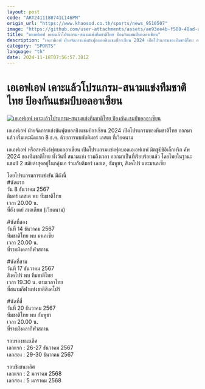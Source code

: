 ```yaml
---
layout: post
code: "ART2411180741L146PM"
origin_url: "https://www.khaosod.co.th/sports/news_9510507"
image: "https://github.com/user-attachments/assets/ae93ee4b-f500-48ad-a837-a4f26914e71b"
title: "เอเอฟเอฟ เคาะแล้วโปรแกรม-สนามแข่งทีมชาติไทย ป้องกันแชมป์บอลอาเซียน"
description: "เอเอฟเอฟ ฝ่ายจัดการแข่งขันฟุตบอลชิงแชมป์อาเซียน 2024 เปิดโปรแกรมของทีมชาติไทย ออกมาแล้ว เริ่มเตะนัดแรก 8 ธ.ค. ด้วยการพบกับติมอร์ เลสเต ที่เวียดนาม"
category: "SPORTS"
language: "th"
date: 2024-11-18T07:56:57.381Z
---
```


# เอเอฟเอฟ เคาะแล้วโปรแกรม-สนามแข่งทีมชาติไทย ป้องกันแชมป์บอลอาเซียน

[![เอเอฟเอฟ เคาะแล้วโปรแกรม-สนามแข่งทีมชาติไทย ป้องกันแชมป์บอลอาเซียน](https://www.khaosod.co.th/wpapp/uploads/2024/11/AFF-1.jpg "เอเอฟเอฟ เคาะแล้วโปรแกรม-สนามแข่งทีมชาติไทย ป้องกันแชมป์บอลอาเซียน")](https://www.khaosod.co.th/wpapp/uploads/2024/11/AFF-1.jpg)

เอเอฟเอฟ ฝ่ายจัดการแข่งขันฟุตบอลชิงแชมป์อาเซียน 2024 เปิดโปรแกรมของทีมชาติไทย ออกมาแล้ว เริ่มเตะนัดแรก 8 ธ.ค. ด้วยการพบกับติมอร์ เลสเต ที่เวียดนาม

เอเอฟเอฟ หรือสหพันธ์ฟุตบอลอาเซียน เปิดโปรแกรมแข่งฟุตบอลเอเอฟเอฟ มิตซูบิชิอิเล็กทริก คัพ 2024 ของทีมชาติไทย ทั้งวันที่ สนามแข่ง รวมถึงเวลา ออกมาเป็นที่เรียบร้อยแล้ว โดยไทยในฐานะแชมป์ 2 สมัยล่าสุดอยู่ในกลุ่มเอ ร่วมกับติมอร์ เลสเต, กัมพูชา, สิงคโปร์ และมาเลเซีย

โดยโปรแกรมการแข่งขัน มีดังนี้  
#นัดแรก  
วัน 8 ธันวาคม 2567  
ติมอร์ เลสเต พบ ทีมชาติไทย  
เวลา 20.00 น.  
ที่ฮัง เดย์ สเตเดียม (เวียดนาม)

#นัดที่สอง  
วันที่ 14 ธันวาคม 2567  
ทีมชาติไทย พบ มาเลเซีย  
เวลา 20.00 น.  
ที่ราชมังคลากีฬาสถาน

#นัดที่สาม  
วันที่ 17 ธันวาคม 2567  
สิงคโปร์ พบ ทีมชาติไทย  
เวลา 19.30 น. ตามเวลาไทย  
ที่สนามกีฬาแห่งชาติสิงคโปร์

#นัดที่สี่  
วันที่ 20 ธันวาคม 2567  
ทีมชาติไทย พบ กัมพูชา  
เวลา 20.00 น.  
ที่ราชมังคลากีฬาสถาน

รอบรองชนะเลิศ  
เลกแรก : 26-27 ธันวาคม 2567  
เลกสอง : 29-30 ธันวาคม 2567

รอบชิงชนะเลิศ  
เลกแรก : 2 มกราคม 2568  
เลกสอง : 5 มกราคม 2568